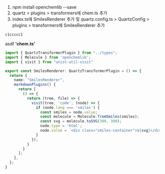1. npm install openchemlib --save
2. quartz > plugins > transformers에 chem.ts 추가
3. index.ts에 SmilesRenderer 추가 및 quartz.config.ts > QuartzConfig > plugins > transformers에 SmilesRenderer 추가

```smiles
c1ccccc1
```

asdf
**'chem.ts'**
```Typescript
import { QuartzTransformerPlugin } from "../types";
import { Molecule } from 'openchemlib';
import { visit } from "unist-util-visit"

export const SmilesRenderer: QuartzTransformerPlugin = () => {
  return {
    name: "SmilesRenderer",
    markdownPlugins() {
      return [
        () => {
          return (tree, file) => {
            visit(tree, 'code', (node) => {
              if (node.lang === 'smiles') {
                const smiles = node.value;
                const molecule = Molecule.fromSmiles(smiles);
                const svg = molecule.toSVG(300, 300);
                node.type = 'html';
                node.value = `<div class="smiles-container">${svg}</div>`;
              }
            });
          }
        }
      ];
    },
  };
}
```

